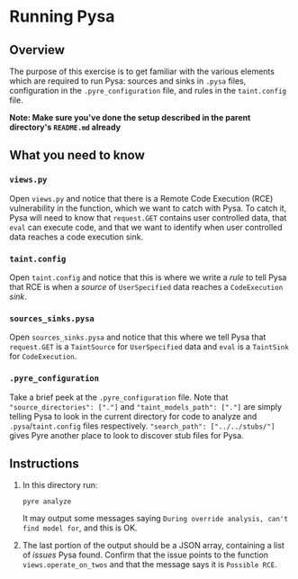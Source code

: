 # Running Pysa
## Overview
The purpose of this exercise is to get familiar with the various elements which are required to run Pysa: sources and sinks in `.pysa` files, configuration in the `.pyre_configuration` file, and rules in the `taint.config` file.

**Note: Make sure you've done the setup described in the parent directory's `README.md` already**

## What you need to know
### `views.py`
Open `views.py` and notice that there is a Remote Code Execution (RCE) vulnerability in the function, which we want to catch with Pysa. To catch it, Pysa will need to know that `request.GET` contains user controlled data, that `eval` can execute code, and that we want to identify when user controlled data reaches a code execution sink.

### `taint.config`
Open `taint.config` and notice that this is where we write a _rule_ to tell Pysa that RCE is when a _source_ of `UserSpecified` data reaches a `CodeExecution` _sink_.

### `sources_sinks.pysa`
Open `sources_sinks.pysa` and notice that this where we tell Pysa that `request.GET` is a `TaintSource` for `UserSpecified` data and `eval` is a `TaintSink` for `CodeExecution`.

### `.pyre_configuration`
Take a brief peek at the `.pyre_configuration` file. Note that `"source_directories": ["."]` and `"taint_models_path": ["."]` are simply telling Pysa to look in the current directory for code to analyze and `.pysa`/`taint.config` files respectively. `"search_path": ["../../stubs/"]` gives Pyre another place to look to discover stub files for Pysa.

## Instructions

1. In this directory run:

   `pyre analyze`

   It may output some messages saying `During override analysis, can't find model for`, and this is OK.

1. The last portion of the output should be a JSON array, containing a list of _issues_ Pysa found. Confirm that the issue points to the function `views.operate_on_twos` and that the message says it is `Possible RCE`.
